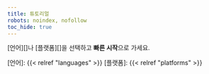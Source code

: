 ```yaml
---
title: 튜토리얼
robots: noindex, nofollow
toc_hide: true
---
```


[언어][]나 [플랫폼][]을 선택하고 **빠른 시작**으로 가세요.

[언어]: {{< relref "languages" >}}
[플랫폼]: {{< relref "platforms" >}}
